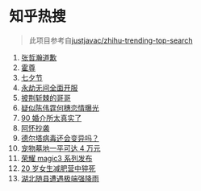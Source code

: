 # 知乎热搜

> 此项目参考自[justjavac/zhihu-trending-top-search](https://github.com/justjavac/zhihu-trending-top-search/blob/main/utils.ts)

<!-- BEGIN -->
  <!-- 最后更新时间:Sat Aug 14 2021 06:12:31 GMT+0000 (Coordinated Universal Time) -->
  1. [张哲瀚道歉](https://www.zhihu.com/search?q=张哲瀚)
1. [霍尊](https://www.zhihu.com/search?q=霍尊)
1. [七夕节](https://www.zhihu.com/search?q=七夕)
1. [永劫无间全面开服](https://www.zhihu.com/search?q=永劫无间)
1. [披荆斩棘的哥哥](https://www.zhihu.com/search?q=披荆斩棘的哥哥)
1. [疑似陈伟霆何穗恋情曝光](https://www.zhihu.com/search?q=陈伟霆何穗)
1. [90 婚介所太真实了](https://www.zhihu.com/search?q=90婚介所)
1. [阿怀抄袭](https://www.zhihu.com/search?q=阿怀)
1. [德尔塔病毒还会变异吗？](https://www.zhihu.com/search?q=德尔塔)
1. [宠物墓地一平可达 4 万元](https://www.zhihu.com/search?q=宠物墓地)
1. [荣耀 magic3 系列发布](https://www.zhihu.com/search?q=荣耀手机)
1. [20 岁女生减肥营中猝死](https://www.zhihu.com/search?q=减肥营)
1. [湖北随县遭遇极端强降雨](https://www.zhihu.com/search?q=湖北暴雨)
  <!-- END -->